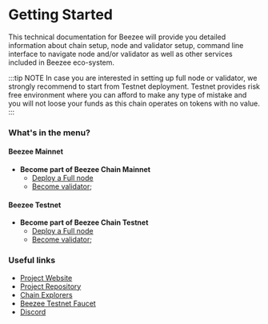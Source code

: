 # Getting Started

This technical documentation for Beezee will provide you detailed information about chain setup, node and validator setup, command line interface to navigate node and/or validator as well as other services included in Beezee eco-system.

:::tip NOTE
In case you are interested in setting up full node or validator, we strongly recommend to start from Testnet deployment.
Testnet provides risk free environment where you can afford to make any type of mistake and you will not loose your funds as this chain operates on tokens with no value.
:::

### What's in the menu?

#### Beezee Mainnet

- **Become part of Beezee Chain Mainnet**
  - [Deploy a Full node](./mainnet.md)
  - [Become validator](./mainnet.md#section-3-promote-full-node-to-validator-role);


#### Beezee Testnet

- **Become part of Beezee Chain Testnet**
  - [Deploy a Full node](./testnet.md)
  - [Become validator](./testnet.md#section-3-promote-full-node-to-validator-role);


### Useful links

- [Project Website](http://getbze.com/)
- [Project Repository](https://github.com/vidulum)
- [Chain Explorers](https://explorer.erialos.me/)
- [Beezee Testnet Faucet](https://getbze.com/testnet-faucet) 
- [Discord](https://discord.gg/hne7Ccq)
